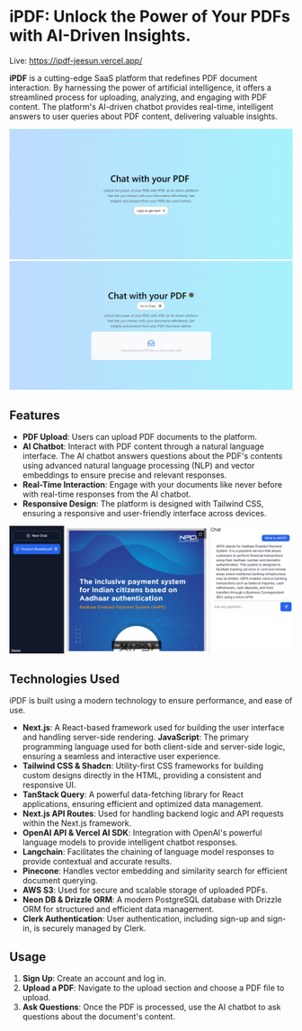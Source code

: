 # iPDF: Unlock the Power of Your PDFs with AI-Driven Insights.
Live: https://ipdf-jeesun.vercel.app/

**iPDF** is a cutting-edge SaaS platform that redefines PDF document interaction. By harnessing the power of artificial intelligence, it offers a streamlined process for uploading, analyzing, and engaging with PDF content. The platform's AI-driven chatbot provides real-time, intelligent answers to user queries about PDF content, delivering valuable insights.

![iPDF Home Page](./public/images/home.png)
![iPDF Logged In Page](./public/images/loggedin.png)

## Features

- **PDF Upload**: Users can upload PDF documents to the platform.
- **AI Chatbot**: Interact with PDF content through a natural language interface. The AI chatbot answers questions about the PDF's contents using advanced natural language processing (NLP) and vector embeddings to ensure precise and relevant responses.
- **Real-Time Interaction**: Engage with your documents like never before with real-time responses from the AI chatbot.
- **Responsive Design**: The platform is designed with Tailwind CSS, ensuring a responsive and user-friendly interface across devices.

![iPDF Chat Page](./public/images/chats.png)

## Technologies Used

iPDF is built using a modern technology to ensure performance, and ease of use.

- **Next.js**: A React-based framework used for building the user interface and handling server-side rendering.
**JavaScript**: The primary programming language used for both client-side and server-side logic, ensuring a seamless and interactive user experience.
- **Tailwind CSS & Shadcn**: Utility-first CSS frameworks for building custom designs directly in the HTML, providing a consistent and responsive UI.
- **TanStack Query**: A powerful data-fetching library for React applications, ensuring efficient and optimized data management.
- **Next.js API Routes**: Used for handling backend logic and API requests within the Next.js framework.
- **OpenAI API & Vercel AI SDK**: Integration with OpenAI's powerful language models to provide intelligent chatbot responses.
- **Langchain**: Facilitates the chaining of language model responses to provide contextual and accurate results.
- **Pinecone**: Handles vector embedding and similarity search for efficient document querying.
- **AWS S3**: Used for secure and scalable storage of uploaded PDFs.
- **Neon DB & Drizzle ORM**: A modern PostgreSQL database with Drizzle ORM for structured and efficient data management.
- **Clerk Authentication**: User authentication, including sign-up and sign-in, is securely managed by Clerk.

## Usage

1. **Sign Up**: Create an account and log in.
2. **Upload a PDF**: Navigate to the upload section and choose a PDF file to upload.
3. **Ask Questions**: Once the PDF is processed, use the AI chatbot to ask questions about the document's content.


